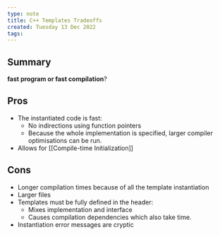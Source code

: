 ```yaml
---
type: note
title: C++ Templates Tradeoffs
created: Tuesday 13 Dec 2022
tags: 
---
```


## Summary
**fast program or fast compilation**?

## Pros
- The instantiated code is fast:
	- No indirections using function pointers
	- Because the whole implementation is specified, larger compiler optimisations can be run.
- Allows for [[Compile-time Initialization]]

## Cons
- Longer compilation times because of all the template instantiation
- Larger files
- Templates must be fully defined in the header:
	- Mixes implementation and interface
	- Causes compilation dependencies which also take time.
- Instantiation error messages are cryptic
